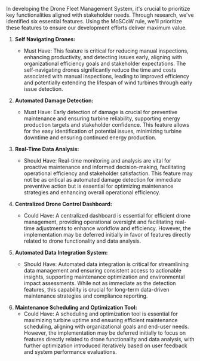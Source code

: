 In developing the Drone Fleet Management System, it's crucial to prioritize key functionalities aligned with stakeholder needs. Through research, we've identified six essential features. Using the MoSCoW rule, we'll prioritize these features to ensure our development efforts deliver maximum value.

1. **Self Navigating Drones:**
   - Must Have: This feature is critical for reducing manual inspections, enhancing productivity, and detecting issues early, aligning with organizational efficiency goals and stakeholder expectations. The self-navigating drones significantly reduce the time and costs associated with manual inspections, leading to improved efficiency and potentially extending the lifespan of wind turbines through early issue detection.
   
2. **Automated Damage Detection:**
   - Must Have: Early detection of damage is crucial for preventive maintenance and ensuring turbine reliability, supporting energy production targets and stakeholder confidence. This feature allows for the easy identification of potential issues, minimizing turbine downtime and ensuring continued energy production.
   
3. **Real-Time Data Analysis:**
   - Should Have: Real-time monitoring and analysis are vital for proactive maintenance and informed decision-making, facilitating operational efficiency and stakeholder satisfaction. This feature may not be as critical as automated damage detection for immediate preventive action but is essential for optimizing maintenance strategies and enhancing overall operational efficiency.
   
4. **Centralized Drone Control Dashboard:**
   - Could Have: A centralized dashboard is essential for efficient drone management, providing operational oversight and facilitating real-time adjustments to enhance workflow and efficiency. However, the implementation may be deferred initially in favor of features directly related to drone functionality and data analysis.
   
5. **Automated Data Integration System:**
   - Should Have: Automated data integration is critical for streamlining data management and ensuring consistent access to actionable insights, supporting maintenance optimization and environmental impact assessments. While not as immediate as the detection features, this capability is crucial for long-term data-driven maintenance strategies and compliance reporting.
   
6) **Maintenance Scheduling and Optimization Tool:**
   - Could Have: A scheduling and optimization tool is essential for maximizing turbine uptime and ensuring efficient maintenance scheduling, aligning with organizational goals and end-user needs. However, the implementation may be deferred initially to focus on features directly related to drone functionality and data analysis, with further optimization introduced iteratively based on user feedback and system performance evaluations.

